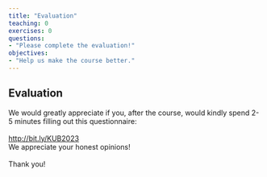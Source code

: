 ```yaml
---
title: "Evaluation"
teaching: 0
exercises: 0
questions:
- "Please complete the evaluation!"
objectives:
- "Help us make the course better."
---
```


## Evaluation

We would greatly appreciate if you, after the course, would kindly spend 2-5 minutes filling out this questionnaire:\
<br/>
<a href="http://bit.ly/KUB2023" target="_blank">http://bit.ly/KUB2023</a>
<br/>
We appreciate your honest opinions!\
<br/>
Thank you!